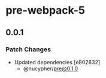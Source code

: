 # pre-webpack-5

## 0.0.1

### Patch Changes

- Updated dependencies [e802832]
  - @nucypher/pre@0.1.0
